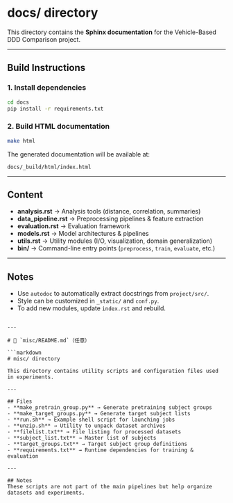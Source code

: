 # docs/ directory

This directory contains the **Sphinx documentation** for the Vehicle-Based DDD Comparison project.

---

## Build Instructions

### 1. Install dependencies
```bash
cd docs
pip install -r requirements.txt
````

### 2. Build HTML documentation

```bash
make html
```

The generated documentation will be available at:

```
docs/_build/html/index.html
```

---

## Content

* **analysis.rst** → Analysis tools (distance, correlation, summaries)
* **data\_pipeline.rst** → Preprocessing pipelines & feature extraction
* **evaluation.rst** → Evaluation framework
* **models.rst** → Model architectures & pipelines
* **utils.rst** → Utility modules (I/O, visualization, domain generalization)
* **bin/** → Command-line entry points (`preprocess`, `train`, `evaluate`, etc.)

---

## Notes

* Use `autodoc` to automatically extract docstrings from `project/src/`.
* Style can be customized in `_static/` and `conf.py`.
* To add new modules, update `index.rst` and rebuild.

````

---

# 📄 `misc/README.md`（任意）

```markdown
# misc/ directory

This directory contains utility scripts and configuration files used in experiments.

---

## Files
- **make_pretrain_group.py** → Generate pretraining subject groups  
- **make_target_groups.py** → Generate target subject lists  
- **run.sh** → Example shell script for launching jobs  
- **unzip.sh** → Utility to unpack dataset archives  
- **filelist.txt** → File listing for processed datasets  
- **subject_list.txt** → Master list of subjects  
- **target_groups.txt** → Target subject group definitions  
- **requirements.txt** → Runtime dependencies for training & evaluation  

---

## Notes
These scripts are not part of the main pipelines but help organize datasets and experiments.
